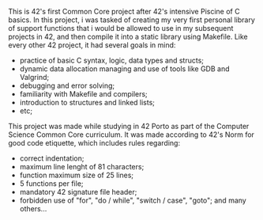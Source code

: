 This is 42's first Common Core project after 42's intensive Piscine of C basics.
In this project, i was tasked of creating my very first personal library of support
functions that i would be allowed to use in my subsequent projects in 42,
and then compile it into a static library using Makefile.
Like every other 42 project, it had several goals in mind:
- practice of basic C syntax, logic, data types and structs;
- dynamic data allocation managing and use of tools like GDB and Valgrind;
- debugging and error solving;
- familiarity with Makefile and compilers;
- introduction to structures and linked lists;
- etc;

This project was made while studying in 42 Porto as part of the Computer Science
Common Core curriculum.
It was made according to 42's Norm for good code etiquette, which includes rules regarding:
- correct indentation;
- maximum line lenght of 81 characters;
- function maximum size of 25 lines;
- 5 functions per file;
- mandatory 42 signature file header;
- forbidden use of "for", "do / while", "switch / case", "goto";
and many others...